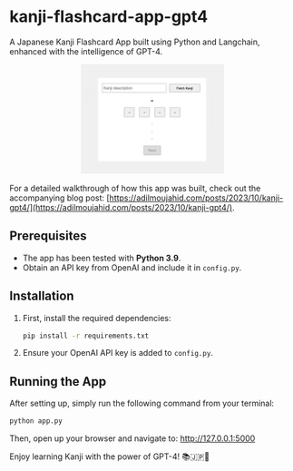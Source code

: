 # kanji-flashcard-app-gpt4

A Japanese Kanji Flashcard App built using Python and Langchain, enhanced with the intelligence of GPT-4.

<div style="display:block;margin:auto;height:50%;width:50%">
  <img src="kanji-gpt4.gif">
</div>

For a detailed walkthrough of how this app was built, check out the accompanying blog post: [https://adilmoujahid.com/posts/2023/10/kanji-gpt4/](https://adilmoujahid.com/posts/2023/10/kanji-gpt4/).

## Prerequisites

- The app has been tested with **Python 3.9**.
- Obtain an API key from OpenAI and include it in `config.py`.

## Installation

1. First, install the required dependencies:
   ```bash
   pip install -r requirements.txt
   ```

2. Ensure your OpenAI API key is added to `config.py`.

## Running the App

After setting up, simply run the following command from your terminal:

```bash
python app.py
```

Then, open up your browser and navigate to: http://127.0.0.1:5000


Enjoy learning Kanji with the power of GPT-4! 📚🇯🇵🤖
